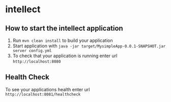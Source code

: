 # intellect

How to start the intellect application
---

1. Run `mvn clean install` to build your application
1. Start application with `java -jar target/MysimpleApp-0.0.1-SNAPSHOT.jar server config.yml`
1. To check that your application is running enter url `http://localhost:8080`

Health Check
---

To see your applications health enter url `http://localhost:8081/healthcheck`
